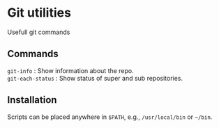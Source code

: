 Git utilities
================================

Usefull git commands

Commands
-----------------------------------------
`git-info` : Show information about the repo. <br/>
`git-each-status` : Show status of super and sub repositories.

Installation
-----------------------------------------
Scripts can be placed anywhere in `$PATH`, e.g., `/usr/local/bin` or `~/bin`.
